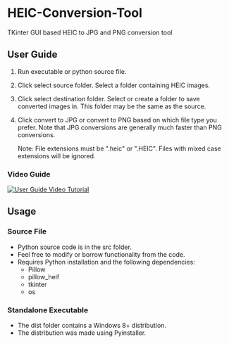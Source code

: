 # HEIC-Conversion-Tool
 TKinter GUI based HEIC to JPG and PNG conversion tool

## User Guide
1. Run executable or python source file.
2. Click select source folder. Select a folder containing HEIC images.
3. Click select destination folder. Select or create a folder to save converted images in. This folder may be the same as the source.
4. Click convert to JPG or convert to PNG based on which file type you prefer. Note that JPG conversions are generally much faster than PNG conversions.

   Note: File extensions must be ".heic" or ".HEIC". Files with mixed case extensions will be ignored.
   
### Video Guide
[![User Guide Video Tutorial]({https://i.ytimg.com/vi/fs0zZ2S1hls/hqdefault.jpg?sqp=-oaymwEcCNACELwBSFXyq4qpAw4IARUAAIhCGAFwAcABBg==&rs=AOn4CLB1FAvKfY7B5QGpbXFcfPdLlmJu4A})]({https://www.youtube.com/watch?v=fs0zZ2S1hls} "User Guide Video Tutorial")

## Usage
### Source File
- Python source code is in the src folder.
- Feel free to modify or borrow functionality from the code.
- Requires Python installation and the following dependencies:
   - Pillow
   - pillow_heif
   - tkinter
   - os

### Standalone Executable
- The dist folder contains a Windows 8+ distribution.
- The distribution was made using Pyinstaller.
